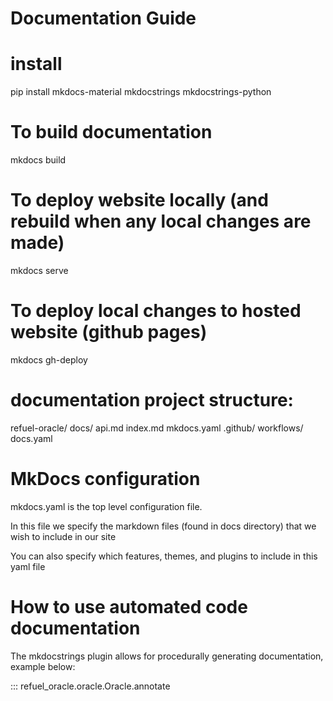 # Documentation Guide  #


# install
pip install mkdocs-material mkdocstrings mkdocstrings-python

# To build documentation
mkdocs build

# To deploy website locally (and rebuild when any local changes are made)
mkdocs serve

# To deploy local changes to hosted website (github pages)
mkdocs gh-deploy

# documentation project structure:
refuel-oracle/
    docs/
        api.md
        index.md
    mkdocs.yaml
    .github/
        workflows/
            docs.yaml


# MkDocs configuration
mkdocs.yaml is the top level configuration file.

In this file we specify the markdown files (found in docs directory) that we wish to include in our site

You can also specify which features, themes, and plugins to include in this yaml file


# How to use automated code documentation
The mkdocstrings plugin allows for procedurally generating documentation, example below:

::: refuel_oracle.oracle.Oracle.annotate
